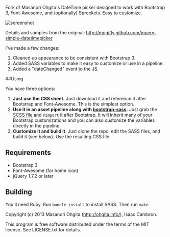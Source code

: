 Fork of Masanori Ohgita's DateTime picker designed to work with Bootstrap 3, Font-Awesome, and (optionally) Sprockets. Easy to customize.

![screenshot](https://raw.github.com/icambron/jquery-simple-datetimepicker/master/design/dtpicker_screenshot.png)

Details and samples from the original: http://mugifly.github.com/jquery-simple-datetimepicker

I've made a few changes:

 1. Cleaned up appearance to be consistent with Bootstrap 3.
 2. Added SASS variables to make it easy to customize or use in a pipeline.
 3. Added a "dateChanged" event to the JS.

##Using

You have three options:

 1. **Just use the CSS sheet.** Just download it and reference it after Bootstrap and Font-Awesome. This is the simplest option.
 2. **Use it in an asset pipeline along with [bootstrap-sass](https://github.com/thomas-mcdonald/bootstrap-sass/tree/3).** Just grab the [SCSS file](https://raw.github.com/icambron/jquery-simple-datetimepicker/master/sass/jquery-simple-datetimepicker.scss) and `@import` it after Bootstrap. It will inherit many of your Bootstrap customizations and you can also customize the variables directly in the pipeline.
 3. **Customize it and build it**. Just clone the repo, edit the SASS files, and build it (see below). Use the resulting CSS file.
 
## Requirements

* Bootstrap 3
* Font-Awesome (for home icon)
* jQuery 1.7.2 or later

## Building

You'll need Ruby. Run `bundle install` to install SASS. Then run `make`.

Copyright (c) 2013 Masanori Ohgita (http://ohgita.info/), Isaac Cambron.

This program is free software distributed under the terms of the MIT license. 
See LICENSE.txt for details.

